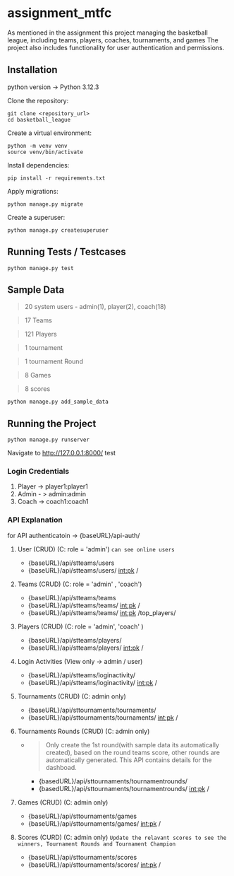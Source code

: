 # assignment_mtfc

As mentioned in the assignment this project managing the basketball league, including teams, players, coaches, tournaments, and games The project also includes functionality for user authentication and permissions.

## Installation 
 python version -> Python 3.12.3 


Clone the repository:
```
git clone <repository_url>
cd basketball_league
```

Create a virtual environment:
```
python -m venv venv
source venv/bin/activate 
```

Install dependencies:
```
pip install -r requirements.txt
```

Apply migrations:
```
python manage.py migrate
```


Create a superuser:
```
python manage.py createsuperuser
```


## Running Tests / Testcases 
```
python manage.py test
```

## Sample Data
> 20 system users - admin(1), player(2), coach(18)

> 17 Teams

> 121 Players

> 1 tournament 

> 1 tournament Round

> 8 Games 

> 8 scores


```
python manage.py add_sample_data

```


## Running the Project
```
python manage.py runserver
```



Navigate to http://127.0.0.1:8000/ test


### Login Credentials 

1. Player -> player1:player1
2. Admin - > admin:admin
3. Coach -> coach1:coach1

### API Explanation 

for API authenticatoin -> {baseURL}/api-auth/
 
 1. User (CRUD) (C: role = 'admin') `can see online users`
    - {baseURL}/api/stteams/users
    - {baseURL}/api/stteams/users/ <int:pk> /

 2. Teams (CRUD) (C: role = 'admin' , 'coach')
    - {baseURL}/api/stteams/teams
    - {baseURL}/api/stteams/teams/ <int:pk> /
    - {baseURL}/api/stteams/teams/ <int:pk> /top_players/

 3. Players (CRUD)  (C: role = 'admin', 'coach' )   
    - {baseURL}/api/stteams/players/
    - {baseURL}/api/stteams/players/ <int:pk> /

 4. Login Activities  (View only -> admin / user)
    -  {baseURL}/api/stteams/loginactivity/
    -  {baseURL}/api/stteams/loginactivity/ <int:pk> /


 5. Tournaments (CRUD) (C: admin only)
    -  {baseURL}/api/sttournaments/tournaments/
    -  {baseURL}/api/sttournaments/tournaments/ <int:pk> /

 6. Tournaments Rounds (CRUD) (C: admin only)  
    - > Only create the 1st round(with sample data its automatically created), based on the round teams score, other rounds are automatically generated. This API contains details for the dashboad.

        -  {basedURL}/api/sttournaments/tournamentrounds/
        -  {basedURL}/api/sttournaments/tournamentrounds/ <int:pk> /

 7. Games (CRUD) (C: admin only)
    -  {baseURL}/api/sttournaments/games
    -  {baseURL}/api/sttournaments/games/ <int:pk> /

 8. Scores (CURD) (C: admin only)  `Update the relavant scores to see the winners, Tournament Rounds and Tournament Champion`
    -  {baseURL}/api/sttournaments/scores
    -  {baseURL}/api/sttournaments/scores/ <int:pk> /







